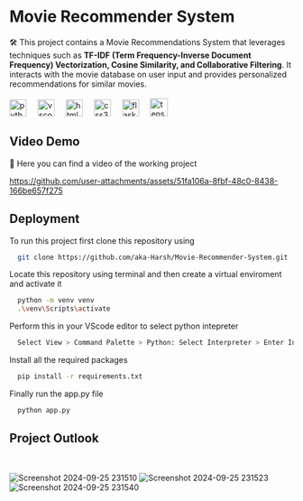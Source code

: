 # Movie Recommender System 

🛠️ This project contains a Movie Recommendations System that leverages techniques such as **TF-IDF (Term Frequency-Inverse Document Frequency) Vectorization, Cosine Similarity, and Collaborative Filtering**. It interacts with the movie database on user input and provides personalized recommendations for similar movies. <br>
<br><img src="https://cdn.jsdelivr.net/gh/devicons/devicon/icons/python/python-original.svg" height="30" alt="python logo"  />
<img width="12" />
<img src="https://cdn.jsdelivr.net/gh/devicons/devicon/icons/vscode/vscode-original.svg" height="30" alt="vscode logo"  />
<img width="12" />
<img src="https://cdn.jsdelivr.net/gh/devicons/devicon/icons/html5/html5-original.svg" height="30" alt="html5 logo"  />
<img width="12" />
<img src="https://cdn.jsdelivr.net/gh/devicons/devicon/icons/css3/css3-original.svg" height="30" alt="css3 logo"  />
<img width="12" />
<img src="https://www.pngfind.com/pngs/m/128-1286693_flask-framework-logo-svg-hd-png-download.png" height="30" alt="flask logo"  />
<img width="12" />
<img src="https://upload.wikimedia.org/wikipedia/commons/thumb/7/73/Microsoft_Excel_2013-2019_logo.svg/1200px-Microsoft_Excel_2013-2019_logo.svg.png" height="32" alt="tensorflow logo"  />

## Video Demo
🎥 Here you can find a video of the working project

https://github.com/user-attachments/assets/51fa106a-8fbf-48c0-8438-166be657f275


## Deployment

To run this project first clone this repository using

```bash
  git clone https://github.com/aka-Harsh/Movie-Recommender-System.git
```
Locate this repository using terminal and then create a virtual enviroment and activate it

```bash
  python -m venv venv
  .\venv\Scripts\activate
```
Perform this in your VScode editor to select python intepreter
```bash
  Select View > Command Palette > Python: Select Interpreter > Enter Interpreter path > venv > Script > python.exe
```

Install all the required packages 
```bash
  pip install -r requirements.txt
```

Finally run the app.py file
```bash
  python app.py
```


## Project Outlook
<br>

![Screenshot 2024-09-25 231510](https://github.com/user-attachments/assets/599fab5c-66ca-4b23-8cb5-ee1eba20f03f)
![Screenshot 2024-09-25 231523](https://github.com/user-attachments/assets/a023f768-897a-4b43-b676-ea186e492b0c)
![Screenshot 2024-09-25 231540](https://github.com/user-attachments/assets/6dd596e5-1295-4cd9-b87d-c43a88b7ca22)
